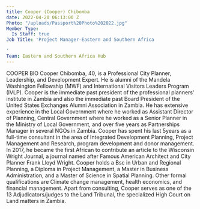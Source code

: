 ```yaml
---
title: Cooper (Cooper) Chibomba
date: 2022-04-20 06:13:00 Z
Photo: "/uploads/Passport%20Photo%202022.jpg"
Member Type:
  Is Staff: true
Job Title: 'Project Manager-Eastern and Southern Africa

'
Team: Eastern and Southern Africa Hub
---
```


COOPER BIO
Cooper Chibomba, 40, is a Professional City Planner, Leadership, and Development Expert. He is alumni of the Mandela Washington Fellowship (MWF) and International Visitors Leaders Program (IVLP). Cooper is the immediate past president of the professional planners’ institute in Zambia and also the immediate past Board President of the United States Exchanges Alumni Association in Zambia. He has extensive experience in the Local Government where he worked as Assistant Director of Planning, Central Government where he worked as a Senior Planner in the Ministry of Local Government, and over five years as Partnerships Manager in several NGOs in Zambia. Cooper has spent his last 5years as a full-time consultant in the area of Integrated Development Planning, Project Management and Research, program development and donor management.
In 2017, he became the first African to contribute an article to the Wisconsin Wright Journal, a journal named after Famous American Architect and City Planner Frank Lloyd Wright. Cooper holds a Bsc in Urban and Regional Planning, a Diploma in Project Management, a Master in Business Administration, and a Master of Science in Spatial Planning. Other formal qualifications are Climate change management, health economics, and financial management.
Apart from consulting, Cooper serves as one of the 13 Adjudicators/judges to the Land Tribunal, the specialized High Court on Land matters in Zambia. 
